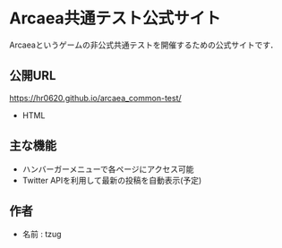 # Arcaea共通テスト公式サイト

Arcaeaというゲームの非公式共通テストを開催するための公式サイトです．

## 公開URL
<https://hr0620.github.io/arcaea_common-test/>

- HTML

## 主な機能

- ハンバーガーメニューで各ページにアクセス可能
- Twitter APIを利用して最新の投稿を自動表示(予定)

## 作者

- 名前 : tzug
